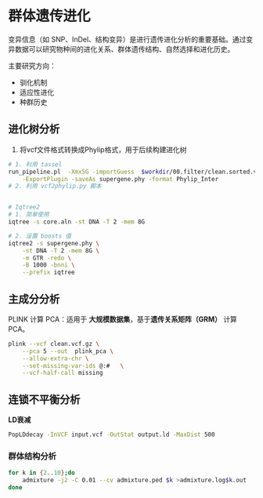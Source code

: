 # 群体遗传进化

变异信息（如 SNP、InDel、结构变异）是进行遗传进化分析的重要基础。通过变异数据可以研究物种间的进化关系、群体遗传结构、自然选择和进化历史。

主要研究方向：

- 驯化机制
- 适应性进化
- 种群历史

## 进化树分析

1. 将vcf文件格式转换成Phylip格式，用于后续构建进化树

```bash
# 1. 利用 tassel
run_pipeline.pl  -Xmx5G -importGuess  $workdir/00.filter/clean.sorted.vcf.gz  \
    -ExportPlugin -saveAs supergene.phy -format Phylip_Inter
# 2. 利用 vcf2phylip.py 脚本


# Iqtree2
# 1. 简单使用
iqtree -s core.aln -st DNA -T 2 -mem 8G

# 2. 设置 boosts 值
iqtree2 -s supergene.phy \
    -st DNA -T 2 -mem 8G \
    -m GTR -redo \
    -B 1000 -bnni \
    --prefix iqtree
```

## 主成分分析

PLINK 计算 PCA：适用于 **大规模数据集**，基于**遗传关系矩阵（GRM）** 计算 PCA。

```bash
plink --vcf clean.vcf.gz \
	--pca 5 --out  plink_pca \
	--allow-extra-chr \
	--set-missing-var-ids @:#	\
    --vcf-half-call missing
```

## 连锁不平衡分析

**LD衰减**

```bash
PopLDdecay -InVCF input.vcf -OutStat output.ld -MaxDist 500
```

### 群体结构分析

```bash
for k in {2..10};do
    admixture -j2 -C 0.01 --cv admixture.ped $k >admixture.log$k.out
done
```

